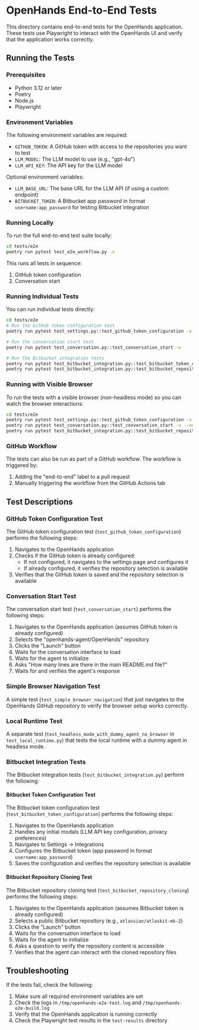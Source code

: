 # OpenHands End-to-End Tests

This directory contains end-to-end tests for the OpenHands application. These tests use Playwright to interact with the OpenHands UI and verify that the application works correctly.

## Running the Tests

### Prerequisites

- Python 3.12 or later
- Poetry
- Node.js
- Playwright

### Environment Variables

The following environment variables are required:

- `GITHUB_TOKEN`: A GitHub token with access to the repositories you want to test
- `LLM_MODEL`: The LLM model to use (e.g., "gpt-4o")
- `LLM_API_KEY`: The API key for the LLM model

Optional environment variables:

- `LLM_BASE_URL`: The base URL for the LLM API (if using a custom endpoint)
- `BITBUCKET_TOKEN`: A Bitbucket app password in format `username:app_password` for testing Bitbucket integration

### Running Locally

To run the full end-to-end test suite locally:

```bash
cd tests/e2e
poetry run pytest test_e2e_workflow.py -v
```

This runs all tests in sequence:
1. GitHub token configuration
2. Conversation start

### Running Individual Tests

You can run individual tests directly:

```bash
cd tests/e2e
# Run the GitHub token configuration test
poetry run pytest test_settings.py::test_github_token_configuration -v

# Run the conversation start test
poetry run pytest test_conversation.py::test_conversation_start -v

# Run the Bitbucket integration tests
poetry run pytest test_bitbucket_integration.py::test_bitbucket_token_configuration -v
poetry run pytest test_bitbucket_integration.py::test_bitbucket_repository_cloning -v
```

### Running with Visible Browser

To run the tests with a visible browser (non-headless mode) so you can watch the browser interactions:

```bash
cd tests/e2e
poetry run pytest test_settings.py::test_github_token_configuration -v --no-headless --slow-mo=50
poetry run pytest test_conversation.py::test_conversation_start -v --no-headless --slow-mo=50
poetry run pytest test_bitbucket_integration.py::test_bitbucket_repository_cloning -v --no-headless --slow-mo=50
```

### GitHub Workflow

The tests can also be run as part of a GitHub workflow. The workflow is triggered by:

1. Adding the "end-to-end" label to a pull request
2. Manually triggering the workflow from the GitHub Actions tab

## Test Descriptions

### GitHub Token Configuration Test

The GitHub token configuration test (`test_github_token_configuration`) performs the following steps:

1. Navigates to the OpenHands application
2. Checks if the GitHub token is already configured:
   - If not configured, it navigates to the settings page and configures it
   - If already configured, it verifies the repository selection is available
3. Verifies that the GitHub token is saved and the repository selection is available

### Conversation Start Test

The conversation start test (`test_conversation_start`) performs the following steps:

1. Navigates to the OpenHands application (assumes GitHub token is already configured)
2. Selects the "openhands-agent/OpenHands" repository
3. Clicks the "Launch" button
4. Waits for the conversation interface to load
5. Waits for the agent to initialize
6. Asks "How many lines are there in the main README.md file?"
7. Waits for and verifies the agent's response



### Simple Browser Navigation Test

A simple test (`test_simple_browser_navigation`) that just navigates to the OpenHands GitHub repository to verify the browser setup works correctly.

### Local Runtime Test

A separate test (`test_headless_mode_with_dummy_agent_no_browser` in `test_local_runtime.py`) that tests the local runtime with a dummy agent in headless mode.

### Bitbucket Integration Tests

The Bitbucket integration tests (`test_bitbucket_integration.py`) perform the following:

#### Bitbucket Token Configuration Test

The Bitbucket token configuration test (`test_bitbucket_token_configuration`) performs the following steps:

1. Navigates to the OpenHands application
2. Handles any initial modals (LLM API key configuration, privacy preferences)
3. Navigates to Settings → Integrations
4. Configures the Bitbucket token (app password in format `username:app_password`)
5. Saves the configuration and verifies the repository selection is available

#### Bitbucket Repository Cloning Test

The Bitbucket repository cloning test (`test_bitbucket_repository_cloning`) performs the following steps:

1. Navigates to the OpenHands application (assumes Bitbucket token is already configured)
2. Selects a public Bitbucket repository (e.g., `atlassian/atlaskit-mk-2`)
3. Clicks the "Launch" button
4. Waits for the conversation interface to load
5. Waits for the agent to initialize
6. Asks a question to verify the repository content is accessible
7. Verifies that the agent can interact with the cloned repository files

## Troubleshooting

If the tests fail, check the following:

1. Make sure all required environment variables are set
2. Check the logs in `/tmp/openhands-e2e-test.log` and `/tmp/openhands-e2e-build.log`
3. Verify that the OpenHands application is running correctly
4. Check the Playwright test results in the `test-results` directory
